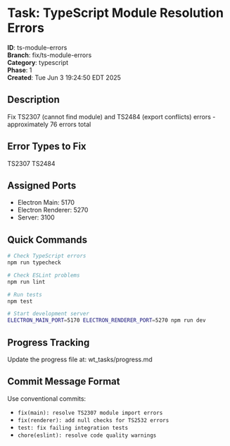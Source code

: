 # Task: TypeScript Module Resolution Errors

**ID**: ts-module-errors  
**Branch**: fix/ts-module-errors  
**Category**: typescript  
**Phase**: 1  
**Created**: Tue Jun  3 19:24:50 EDT 2025

## Description

Fix TS2307 (cannot find module) and TS2484 (export conflicts) errors - approximately 76 errors total

## Error Types to Fix

TS2307 TS2484 

## Assigned Ports

- Electron Main: 5170
- Electron Renderer: 5270
- Server: 3100

## Quick Commands

```bash
# Check TypeScript errors
npm run typecheck

# Check ESLint problems
npm run lint

# Run tests
npm test

# Start development server
ELECTRON_MAIN_PORT=5170 ELECTRON_RENDERER_PORT=5270 npm run dev
```

## Progress Tracking

Update the progress file at: wt_tasks/progress.md

## Commit Message Format

Use conventional commits:
- `fix(main): resolve TS2307 module import errors`
- `fix(renderer): add null checks for TS2532 errors`
- `test: fix failing integration tests`
- `chore(eslint): resolve code quality warnings`

